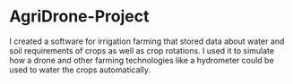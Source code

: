 # AgriDrone-Project
I created a software for irrigation farming that stored data about water and soil requirements of crops as well as crop rotations. I used it to simulate how a drone and other farming  technologies like a hydrometer could be used to water the crops automatically. 
